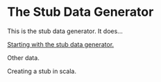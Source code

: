# The Stub Data Generator

This is the stub data generator. It does...

[Starting with the stub data generator.](1-SimpleData.html)

Other data.

Creating a stub in scala.
